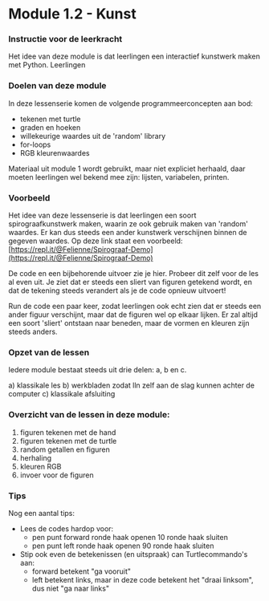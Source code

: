 # Module 1.2 - Kunst

### Instructie voor de leerkracht

Het idee van deze module is dat leerlingen een interactief kunstwerk maken met Python. Leerlingen

### Doelen van deze module

In deze lessenserie komen de volgende programmeerconcepten aan bod:

* tekenen met turtle
* graden en hoeken
* willekeurige waardes uit de 'random' library
* for-loops
* RGB kleurenwaardes

Materiaal uit module 1 wordt gebruikt, maar niet expliciet herhaald, daar moeten leerlingen wel bekend mee zijn: lijsten, variabelen, printen.

### Voorbeeld

Het idee van deze lessenserie is dat leerlingen een soort spirograafkunstwerk maken, waarin ze ook gebruik maken van 'random' waardes. Er kan dus steeds een ander kunstwerk verschijnen binnen de gegeven waardes. Op deze link staat een voorbeeld: [https://repl.it/@Felienne/Spirograaf-Demo](https://repl.it/@Felienne/Spirograaf-Demo)

De code en een bijbehorende uitvoer zie je hier. Probeer dit zelf voor de les al even uit. Je ziet dat er steeds een sliert van figuren getekend wordt, en dat de tekening steeds verandert als je de code opnieuw uitvoert!

Run de code een paar keer, zodat leerlingen ook echt zien dat er steeds een ander figuur verschijnt, maar dat de figuren wel op elkaar lijken. Er zal altijd een soort 'sliert' ontstaan naar beneden, maar de vormen en kleuren zijn steeds anders.

### Opzet van de lessen

Iedere module bestaat steeds uit drie delen: a, b en c.

a\) klassikale les b\) werkbladen zodat lln zelf aan de slag kunnen achter de computer c\) klassikale afsluiting

### Overzicht van de lessen in deze module:

1. figuren tekenen met de hand
2. figuren tekenen met de turtle
3. random getallen en figuren
4. herhaling
5. kleuren RGB
6. invoer voor de figuren

### Tips

Nog een aantal tips:

* Lees de codes hardop voor:
  * pen punt forward ronde haak openen 10 ronde haak sluiten
  * pen punt left ronde haak openen 90 ronde haak sluiten
* Stip ook even de betekenissen \(en uitspraak\) can Turtlecommando's aan:
  * forward betekent "ga vooruit"
  * left betekent links, maar in deze code betekent het "draai linksom", dus niet "ga naar links"

